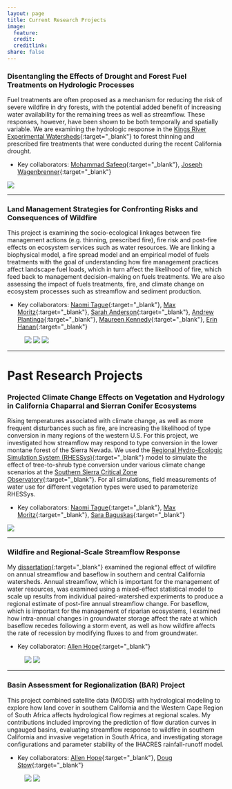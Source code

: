 ```yaml
---
layout: page
title: Current Research Projects
image:
  feature:
  credit:
  creditlink:
share: false
---
```


### Disentangling the Effects of Drought and Forest Fuel Treatments on Hydrologic Processes

Fuel treatments are often proposed as a mechanism for reducing the risk of severe wildfire in dry forests, with the potential added benefit of increasing water availability for the remaining trees as well as streamflow. These responses, however, have been shown to be both temporally and spatially variable. We are examining the hydrologic response in the [Kings River Experimental Watersheds](https://www.fs.fed.us/psw/topics/water/kingsriver/){:target="_blank"} to forest thinning and prescribed fire treatments that were conducted during the recent California drought.

* Key collaborators: [Mohammad Safeeq](http://ucwater.org/person/mohammadsafeeq){:target="_blank"}, [Joseph Wagenbrenner](https://www.fs.fed.us/rmrs/people/jwagenbrenner){:target="_blank"}

<a href="/images/photo_merced_river.jpg"><img src="/images/photo_merced_river.jpg"></a>

----------

### Land Management Strategies for Confronting Risks and Consequences of Wildfire

This project is examining the socio-ecological linkages between fire management actions (e.g. thinning, prescribed fire), fire risk and post-fire effects on ecosystem services such as water resources. We are linking a biophysical model, a fire spread model and an empirical model of fuels treatments with the goal of understanding how fire management practices affect landscape fuel loads, which in turn affect the likelihood of fire, which feed back to management decision-making on fuels treatments. We are also assessing the impact of fuels treatments, fire, and climate change on ecosystem processes such as streamflow and sediment production.

* Key collaborators: [Naomi Tague](http://www.bren.ucsb.edu/people/Faculty/christina_tague.htm){:target="_blank"}, [Max Moritz](https://www.eri.ucsb.edu/people/max-moritz){:target="_blank"}, [Sarah Anderson](http://fiesta.bren.ucsb.edu/~sanderson/){:target="_blank"}, [Andrew Plantinga](http://www.bren.ucsb.edu/people/Faculty/andrew_plantinga.htm){:target="_blank"}, [Maureen Kennedy](http://faculty.washington.edu/mkenn/){:target="_blank"}, [Erin Hanan](http://erinhanan.com/){:target="_blank"}

<figure class="third">
	<a href="/images/photo_reflection_tree.jpg"><img src="/images/photo_reflection_tree.jpg"></a>
	<a href="/images/photo_kaweah.jpg"><img src="/images/photo_kaweah.jpg"></a>
	<a href="/images/photo_prethinning.jpg"><img src="/images/photo_prethinning.jpg"></a>
</figure>

----------

# Past Research Projects

### Projected Climate Change Effects on Vegetation and Hydrology in California Chaparral and Sierran Conifer Ecosystems

Rising temperatures associated with climate change, as well as more frequent disturbances such as fire, are increasing the likelihood of type conversion in many regions of the western U.S. For this project, we investigated how streamflow may respond to type conversion in the lower montane forest of the Sierra Nevada. We used the [Regional Hydro-Ecologic Simulation System (RHESSys)](https://github.com/RHESSys/RHESSys){:target="_blank"} model to simulate the effect of tree-to-shrub type conversion under various climate change scenarios at the [Southern Sierra Critical Zone Observatory](http://criticalzone.org/sierra/){:target="_blank"}. For all simulations, field measurements of water use for different vegetation types were used to parameterize RHESSys.

* Key collaborators: [Naomi Tague](http://www.bren.ucsb.edu/people/Faculty/christina_tague.htm){:target="_blank"}, [Max Moritz](https://www.eri.ucsb.edu/people/max-moritz){:target="_blank"}, [Sara Baguskas](http://www.sarabaguskas.com/){:target="_blank"}

<a href="/images/photo_sequoia_tree_mortality.jpg"><img src="/images/photo_sequoia_tree_mortality.jpg"></a>

----------

### Wildfire and Regional-Scale Streamflow Response

My [dissertation](/content/bart2014_dissertation.pdf){:target="_blank"} examined the regional effect of wildfire on annual streamflow and baseflow in southern and central California watersheds. Annual streamflow, which is important for the management of water resources, was examined using a mixed-effect statistical model to scale up results from individual paired-watershed experiments to produce a regional estimate of post-fire annual streamflow change. For baseflow, which is important for the management of riparian ecosystems, I examined how intra-annual changes in groundwater storage affect the rate at which baseflow recedes following a storm event, as well as how wildfire affects the rate of recession by modifying fluxes to and from groundwater.

* Key collaborator: [Allen Hope](https://geography.sdsu.edu/people/ahope){:target="_blank"}

<figure class="half">
	<a href="/images/photo_postfire_oak.jpg"><img src="/images/photo_postfire_oak.jpg"></a>
	<a href="/images/photo_big_sur_river.jpg"><img src="/images/photo_big_sur_river.jpg"></a>
</figure>

----------

### Basin Assessment for Regionalization (BAR) Project

This project combined satellite data (MODIS) with hydrological modeling to explore how land cover in southern California and the Western Cape Region of South Africa affects hydrological flow regimes at regional scales. My contributions included improving the prediction of flow duration curves in ungauged basins, evaluating streamflow response to wildfire in southern California and invasive vegetation in South Africa, and investigating storage configurations and parameter stability of the IHACRES rainfall-runoff model.

* Key collaborators: [Allen Hope](https://geography.sdsu.edu/people/ahope){:target="_blank"}, [Doug Stow](https://geography.sdsu.edu/people/dstow){:target="_blank"}

<figure class="half">
	<a href="/images/photo_south_africa_stream.jpg"><img src="/images/photo_south_africa_stream.jpg"></a>
	<a href="/images/photo_south_africa_fynbos.jpg"><img src="/images/photo_south_africa_fynbos.jpg"></a>
</figure>

